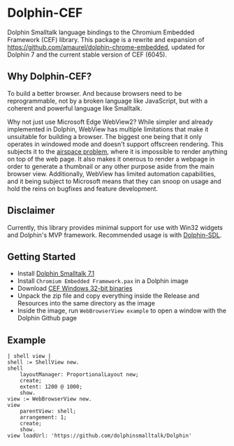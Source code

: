 # Dolphin-CEF

Dolphin Smalltalk language bindings to the Chromium Embedded Framework (CEF) library. This package is a rewrite and expansion of https://github.com/amaurel/dolphin-chrome-embedded, updated for Dolphin 7 and the current stable version of CEF (6045).

## Why Dolphin-CEF?
To build a better browser. And because browsers need to be reprogrammable, not by a broken language like JavaScript, but with a coherent and powerful language like Smalltalk.

Why not just use Microsoft Edge WebView2? While simpler and already implemented in Dolphin, WebView has multiple limitations that make it unsuitable for building a browser. The biggest one being that it only operates in windowed mode and doesn't support offscreen rendering. This subjects it to the [airspace problem](https://github.com/MicrosoftEdge/WebView2Feedback/issues/286), where it is impossible to render anything on top of the web page. It also makes it onerous to render a webpage in order to generate a thumbnail or any other purpose aside from the main browser view. Additionally, WebView has limited automation capabilities, and it being subject to Microsoft means that they can snoop on usage and hold the reins on bugfixes and feature development.

## Disclaimer
Currently, this library provides minimal support for use with Win32 widgets and Dolphin's MVP framework. Recommended usage is with [Dolphin-SDL](https://github.com/JBetz/Dolphin-SDL).

## Getting Started
* Install [Dolphin Smalltalk 7.1](https://github.com/dolphinsmalltalk/Dolphin)
* Install `Chromium Embedded Framework.pax` in a Dolphin image
* Download [CEF Windows 32-bit binaries](https://cef-builds.spotifycdn.com/index.html)
* Unpack the zip file and copy everything inside the Release and Resources into the same directory as the image
* Inside the image, run `WebBrowserView example` to open a window with the Dolphin Github page

## Example

```smalltalk
| shell view |
shell := ShellView new.
shell
    layoutManager: ProportionalLayout new;
    create;
    extent: 1200 @ 1000;
    show.
view := WebBrowserView new.
view
    parentView: shell;
    arrangement: 1;
    create;
    show.
view loadUrl: 'https://github.com/dolphinsmalltalk/Dolphin'
```
